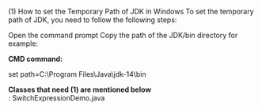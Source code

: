 (1) How to set the Temporary Path of JDK in Windows
To set the temporary path of JDK, you need to follow the following steps:

Open the command prompt
Copy the path of the JDK/bin directory
for example: 

<b>CMD command:</b>

set path=C:\Program Files\Java\jdk-14\bin
 
 
 <b>Classes that need (1) are mentioned below </b>  <br>:
 SwitchExpressionDemo.java